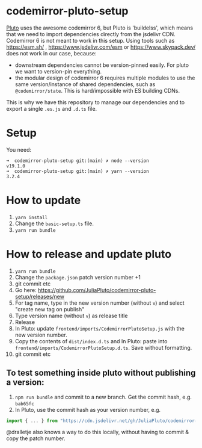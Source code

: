 # codemirror-pluto-setup

[Pluto](https://github.com/fonsp/Pluto.jl) uses the awesome codemirror 6, but Pluto is 'buildelss', which means that we need to import dependencies directly from the jsdelivr CDN. Codemirror 6 is not meant to work in this setup. Using tools such as https://esm.sh/ , https://www.jsdelivr.com/esm or https://www.skypack.dev/ does not work in our case, because:

- downstream dependencies cannot be version-pinned easily. For pluto we want to version-pin everything.
- the modular design of codemirror 6 requires multiple modules to use the same version/instance of shared dependencies, such as `@codemirror/state`. This is hard/impossible with ES building CDNs.

This is why we have this repository to manage our dependencies and to export a single `.es.js` and `.d.ts` file.

# Setup

You need:

```
➜  codemirror-pluto-setup git:(main) ✗ node --version
v19.1.0
➜  codemirror-pluto-setup git:(main) ✗ yarn --version
3.2.4
```

# How to update

1. `yarn install`
1. Change the `basic-setup.ts` file.
1. `yarn run bundle`

# How to release and update pluto

1. `yarn run bundle`
2. Change the `package.json` patch version number +1
3. git commit etc
4. Go here: https://github.com/JuliaPluto/codemirror-pluto-setup/releases/new
5. For tag name, type in the new version number (without `v`) and select "create new tag on publish"
6. Type version name (without `v`) as release title
7. Release
8. In Pluto: update `frontend/imports/CodemirrorPlutoSetup.js` with the new version number.
9. Copy the contents of `dist/index.d.ts` and In Pluto: paste into `frontend/imports/CodemirrorPlutoSetup.d.ts`. Save without formatting.
10. git commit etc

## To test something inside pluto without publishing a version:

1. `npm run bundle` and commit to a new branch. Get the commit hash, e.g. `bab65fc`
2. In Pluto, use the commit hash as your version number, e.g.

```js
import { ... } from "https://cdn.jsdelivr.net/gh/JuliaPluto/codemirror-pluto-setup@bab65fc/dist/index.es.min.js"
```

@dralletje also knows a way to do this locally, without having to commit & copy the patch number.
